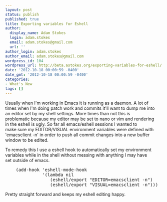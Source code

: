 ```yaml
---
layout: post
status: publish
published: true
title: Exporting variables for Eshell
author:
  display_name: Adam Stokes
  login: adam.stokes
  email: adam.stokes@gmail.com
  url: ''
author_login: adam.stokes
author_email: adam.stokes@gmail.com
wordpress_id: 104
wordpress_url: http://beta.astokes.org/exporting-variables-for-eshell/
date: '2012-10-18 00:00:59 -0400'
date_gmt: '2012-10-18 00:00:59 -0400'
categories:
- What's New
tags: []
---
```

<p>Usually when I&#39;m working in Emacs it is running as a daemon. A lot of<br />
times when I&#39;m doing patch work and commits it&#39;ll want to dump me into<br />
an editor set by my shell settings. More times than not this is<br />
problematic because my editor may be set to nano or vim and rendering<br />
in the eshell is ugly. So far all emacs/eshell sessions I wanted to<br />
make sure my EDITOR/VISUAL environment variables were defined with<br />
&#39;emacsclient -n&#39; in order to push all commit changes into a new buffer<br />
window to be edited.</p>
<p>To remedy this I use a eshell hook to automatically set my environment<br />
variables while in the shell without messing with anything I may have<br />
set outside of emacs.</p>
<pre class=&#34;prettyprint&#34;>
    (add-hook &#39;eshell-mode-hook
              &#39;(lambda nil
                 (eshell/export &#34;EDITOR=emacsclient -n&#34;)
                 (eshell/export &#34;VISUAL=emacsclient -n&#34;)))
</pre>
<p>Pretty straight forward and keeps my eshell editing happy.</p>
